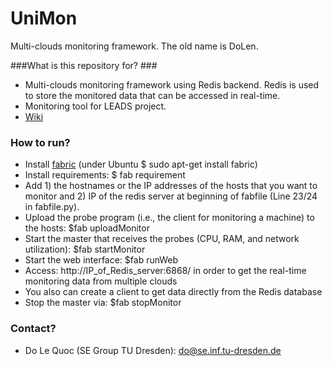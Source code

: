 # UniMon
Multi-clouds monitoring framework. The old name is DoLen.

###What is this repository for? ###
* Multi-clouds monitoring framework using Redis backend. Redis is used to store the monitored data that can be accessed in real-time.
* Monitoring tool for LEADS project.
* [Wiki](http://www.leads-project.eu/wiki/)

### How to run? ###
* Install [fabric](http://www.fabfile.org/) (under Ubuntu $ sudo apt-get install fabric)
* Install requirements: $ fab requirement
* Add 1) the hostnames or the IP addresses of the hosts that you want to monitor and 2) IP of the redis server at beginning of fabfile (Line 23/24 in fabfile.py).
* Upload the probe program (i.e., the client for monitoring a machine) to the hosts: $fab uploadMonitor
* Start the master that receives the probes (CPU, RAM, and network utilization): $fab startMonitor
* Start the web interface: $fab runWeb
* Access: http://IP_of_Redis_server:6868/ in order to get the real-time monitoring data from multiple clouds
* You also can create a client to get data directly from the Redis database
* Stop the master via: $fab stopMonitor

### Contact? ###
* Do Le Quoc (SE Group TU Dresden): do@se.inf.tu-dresden.de 


